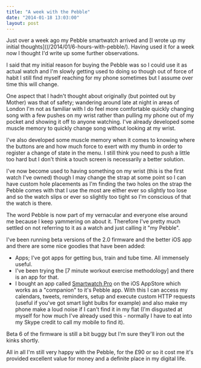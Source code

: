 ```yaml
---
title: "A week with the Pebble"
date: "2014-01-18 13:03:00"
layout: post
---
```


Just over a week ago my Pebble smartwatch arrived and [I wrote up my initial thoughts]((/2014/01/6-hours-with-pebble/). Having used it for a week now I thought I'd write up some further observations.

I said that my initial reason for buying the Pebble was so I could use it as actual watch and I'm slowly getting used to doing so though out of force of habit I still find myself reaching for my phone sometimes but I assume over time this will change.

One aspect that I hadn't thought about originally (but pointed out by Mother) was that of safety; wandering around late at night in areas of London I'm not as familiar with I do feel more comfortable quickly changing song with a few pushes on my wrist rather than pulling my phone out of my pocket and showing it off to anyone watching. I've already developed some muscle memory to quickly change song without looking at my wrist.

I've also developed some muscle memory when it comes to knowing where the buttons are and how much force to exert with my thumb in order to register a change of state in the menu. I still think you need to push a little too hard but I don't think a touch screen is necessarily a better solution.

I've now become used to having something on my wrist (this is the first watch I've owned) though I may change the strap at some point so I can have custom hole placements as I'm finding the two holes on the strap the Pebble comes with that I use the most are either ever so slightly too lose and so the watch slips or ever so slightly too tight so I'm conscious of that the watch is there.

The word Pebble is now part of my vernacular and everyone else around me because I keep yammering on about it. Therefore I've pretty much settled on not referring to it as a watch and just calling it "my Pebble".

I've been running beta versions of the 2.0 firmware and the better iOS app and there are some nice goodies that have been added:

* Apps; I've got apps for getting bus, train and tube time. All immensely useful.
* I've been trying the [7 minute workout exercise methodology] and there is an app for that.
* I bought an app called [Smartwatch Pro](https://itunes.apple.com/gb/app/smartwatch-pro-for-pebble/id673907094?mt=8) on the iOS AppStore which works as a "companion" to it's Pebble app. With this I can access my calendars, tweets, reminders, setup and execute custom HTTP requests (useful if you've got smart light bulbs for example) and also make my phone make a loud noise if I can't find it in my flat (I'm disgusted at myself for how much I've already used this - normally I have to eat into my Skype credit to call my mobile to find it).

Beta 6 of the firmware is still a bit buggy but I'm sure they'll iron out the kinks shortly.

All in all I'm still very happy with the Pebble, for the £90 or so it cost me it's provided excellent value for money and a definite place in my digital life.
